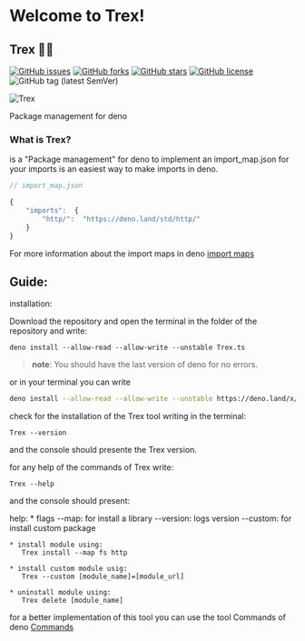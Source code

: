 
# Welcome to Trex!

## Trex 🐱‍🐉

[![GitHub issues](https://img.shields.io/github/issues/crewdevio/Trex)](https://github.com/crewdevio/Trex/issues) [![GitHub forks](https://img.shields.io/github/forks/crewdevio/Trex)](https://github.com/crewdevioTrex/network) [![GitHub stars](https://img.shields.io/github/stars/crewdevio/Trex)](https://github.com/crewdevio/Trex/stargazers) [![GitHub license](https://img.shields.io/github/license/crewdevio/Trex)](https://github.com/crewdevio/Trex/blob/master/LICENSE) ![GitHub tag (latest SemVer)](https://img.shields.io/github/v/tag/crewdevio/Trex)

![Trex](https://i.ibb.co/fF4BRkZ/trexquad.jpg)

 Package management for deno

### What is Trex?

is a "Package management" for deno to implement an import_map.json for your imports is an easiest way to make imports in deno.

```javascript
// import_map.json

{
	"imports":  {
		"http/":  "https://deno.land/std/http/"
	}
}
```
For more information about the import maps in deno [import maps](https://deno.land/manual/linking_to_external_code/import_maps)

## Guide:

installation:

Download the repository and open the terminal in the folder of the repository and write:

    deno install --allow-read --allow-write --unstable Trex.ts

>__note__:  You should have the last version of deno for no errors.

or in your terminal you can write

```bash
deno install --allow-read --allow-write --unstable https://deno.land/x/trex/Trex.ts
```
check for the installation of the Trex tool writing in the terminal:

    Trex --version

and the console should presente the Trex version.

for any help of the commands of Trex write:

    Trex --help

and the console should present:

help:
    * flags
       --map: for install a library
       --version: logs version
       --custom: for install custom package

    * install module using:
       Trex install --map fs http

    * install custom module usig:
       Trex --custom [module_name]=[module_url]

    * uninstall module using:
       Trex delete [module_name]

for a better implementation of this tool you can use the tool Commands of deno [Commands](https://deno.land/x/commands)
